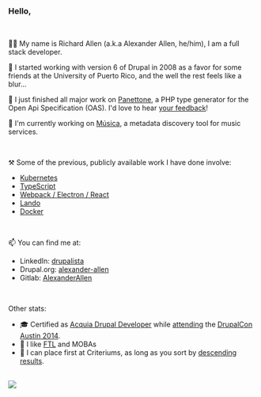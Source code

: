 ### Hello,
<br/>

👋🏽 My name is Richard Allen (a.k.a Alexander Allen, he/him), I am a full stack developer.

🦖 I started working with version 6 of Drupal in 2008 as a favor for some friends at the University of Puerto Rico, and the well the rest feels like a blur...

🍰 I just finished all major work on [Panettone](https://github.com/AlexanderAllen/panettone), a PHP type generator for the Open Api Specification (OAS). I'd love to hear [your feedback](https://github.com/AlexanderAllen/panettone/issues/new)!

🎵 I'm currently working on [Música](https://www.drupal.org/project/musica), a metadata discovery tool for music services.

<br />

⚒️ Some of the previous, publicly available work I have done involve:
 - [Kubernetes](https://github.com/IBM/drupal-nginx-php-kubernetes/pull/93)
 - [TypeScript](https://github.com/AlexanderAllen/vscode-gpg-indicator)
 - [Webpack / Electron / React](https://github.com/AlexanderAllen/2019-electron-webpack-react-starter)
 - [Lando](https://github.com/AlexanderAllen/Boilerplates-for-Lando)
 - [Docker](https://github.com/DrupalDevOps/Mirounga)
 
<br />

📫 You can find me at:

- LinkedIn: [drupalista](https://www.linkedin.com/in/drupalista)
- Drupal.org: [alexander-allen](https://www.drupal.org/u/alexander-allen)
- Gitlab: [AlexanderAllen](https://git.drupalcode.org/AlexanderAllen)

<br />

Other stats:

- 🎓 Certified as [Acquia Drupal Developer](https://certification.acquia.com/user/451) while [attending](https://austin2014.drupal.org/users/alexander-allen.html) the [DrupalCon Austin 2014](https://austin2014.drupal.org/index.html).
- 👾 I like [FTL](https://github.com/FTL-Hyperspace/FTL-Hyperspace) and MOBAs
- 🫤 I can place first at Criteriums, as long as you sort by [descending results](https://legacy.usacycling.org/results/index.php?compid=640879).

<br />

<img src="https://github-readme-stats.vercel.app/api?username=AlexanderAllen&show=prs_merged&show_icons=true&theme=tokyonight" />

<!--Themes at: https://github.com/anuraghazra/github-readme-stats/blob/master/themes/README.md -->

<!--
**AlexanderAllen/AlexanderAllen** is a ✨ _special_ ✨ repository because its `README.md` (this file) appears on your GitHub profile.

Here are some ideas to get you started:

- 🔭 I’m currently working on ...
- 🌱 I’m currently learning ...
- 👯 I’m looking to collaborate on ...
- 🤔 I’m looking for help with ...
- 💬 Ask me about ...
- 📫 How to reach me: ...
- 😄 Pronouns: ...
- ⚡ Fun fact: ...
-->
